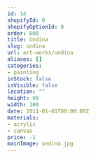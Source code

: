 ```yaml
---
id: 14
shopifyId: 0
shopifyOptionId: 0
order: 600
title: Undina
slug: undina
url: art-works/undina
aliases: []
categories:
- painting
inStock: false
isVisible: false
location: ""
height: 90
width: 100
date: 2011-01-01T00:00:00Z
materials:
- acrylic
- canvas
price: -1
mainImage: undina.jpg
---
```

